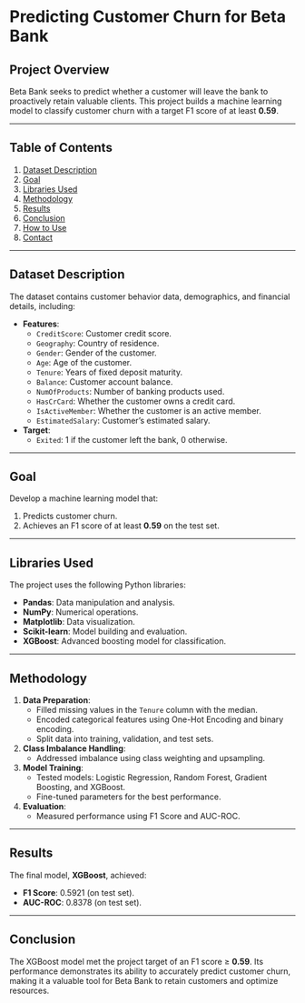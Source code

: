 # Predicting Customer Churn for Beta Bank

## Project Overview
Beta Bank seeks to predict whether a customer will leave the bank to proactively retain valuable clients. This project builds a machine learning model to classify customer churn with a target F1 score of at least **0.59**.

---

## Table of Contents
1. [Dataset Description](#dataset-description)
2. [Goal](#goal)
3. [Libraries Used](#libraries-used)
4. [Methodology](#methodology)
5. [Results](#results)
6. [Conclusion](#conclusion)
7. [How to Use](#how-to-use)
8. [Contact](#contact)

---

## Dataset Description
The dataset contains customer behavior data, demographics, and financial details, including:
- **Features**:
  - `CreditScore`: Customer credit score.
  - `Geography`: Country of residence.
  - `Gender`: Gender of the customer.
  - `Age`: Age of the customer.
  - `Tenure`: Years of fixed deposit maturity.
  - `Balance`: Customer account balance.
  - `NumOfProducts`: Number of banking products used.
  - `HasCrCard`: Whether the customer owns a credit card.
  - `IsActiveMember`: Whether the customer is an active member.
  - `EstimatedSalary`: Customer’s estimated salary.
- **Target**:
  - `Exited`: 1 if the customer left the bank, 0 otherwise.

---

## Goal
Develop a machine learning model that:
1. Predicts customer churn.
2. Achieves an F1 score of at least **0.59** on the test set.

---

## Libraries Used
The project uses the following Python libraries:
- **Pandas**: Data manipulation and analysis.
- **NumPy**: Numerical operations.
- **Matplotlib**: Data visualization.
- **Scikit-learn**: Model building and evaluation.
- **XGBoost**: Advanced boosting model for classification.

---

## Methodology
1. **Data Preparation**:
   - Filled missing values in the `Tenure` column with the median.
   - Encoded categorical features using One-Hot Encoding and binary encoding.
   - Split data into training, validation, and test sets.
2. **Class Imbalance Handling**:
   - Addressed imbalance using class weighting and upsampling.
3. **Model Training**:
   - Tested models: Logistic Regression, Random Forest, Gradient Boosting, and XGBoost.
   - Fine-tuned parameters for the best performance.
4. **Evaluation**:
   - Measured performance using F1 Score and AUC-ROC.

---

## Results
The final model, **XGBoost**, achieved:
- **F1 Score**: 0.5921 (on test set).
- **AUC-ROC**: 0.8378 (on test set).

---

## Conclusion
The XGBoost model met the project target of an F1 score ≥ **0.59**. Its performance demonstrates its ability to accurately predict customer churn, making it a valuable tool for Beta Bank to retain customers and optimize resources.
